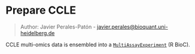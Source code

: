 # Prepare CCLE
> Author: Javier Perales-Patón - javier.perales@bioquant.uni-heidelberg.de

CCLE multi-omics data is ensembled into a [`MultiAssayExperiment`](http://bioconductor.org/packages/release/bioc/html/MultiAssayExperiment.html) (R BioC).
